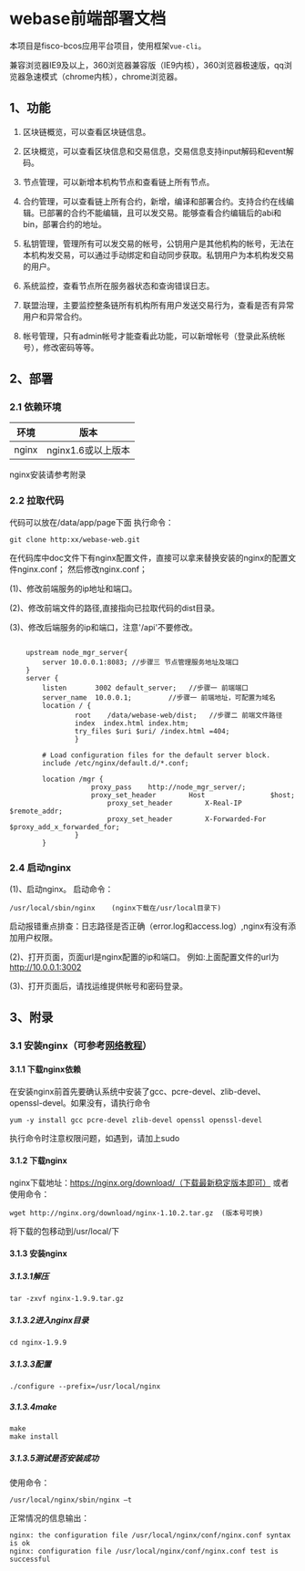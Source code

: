 # webase前端部署文档

本项目是fisco-bcos应用平台项目，使用框架`vue-cli`。

兼容浏览器IE9及以上，360浏览器兼容版（IE9内核），360浏览器极速版，qq浏览器急速模式（chrome内核），chrome浏览器。

## 1、功能

1. 区块链概览，可以查看区块链信息。

2. 区块概览，可以查看区块信息和交易信息，交易信息支持input解码和event解码。

3. 节点管理，可以新增本机构节点和查看链上所有节点。

4. 合约管理，可以查看链上所有合约，新增，编译和部署合约。支持合约在线编辑。已部署的合约不能编辑，且可以发交易。能够查看合约编辑后的abi和bin，部署合约的地址。

5. 私钥管理，管理所有可以发交易的帐号，公钥用户是其他机构的帐号，无法在本机构发交易，可以通过手动绑定和自动同步获取。私钥用户为本机构发交易的用户。

6. 系统监控，查看节点所在服务器状态和查询错误日志。

7. 联盟治理，主要监控整条链所有机构所有用户发送交易行为，查看是否有异常用户和异常合约。

8. 帐号管理，只有admin帐号才能查看此功能，可以新增帐号（登录此系统帐号），修改密码等等。


## 2、部署

### 2.1 依赖环境

| 环境     | 版本              |
| ------ | --------------- |
| nginx   | nginx1.6或以上版本    |

nginx安装请参考附录

### 2.2 拉取代码

代码可以放在/data/app/page下面
执行命令：

    git clone http:xx/webase-web.git

在代码库中doc文件下有nginx配置文件，直接可以拿来替换安装的nginx的配置文件nginx.conf；
然后修改nginx.conf；

(1)、修改前端服务的ip地址和端口。

(2)、修改前端文件的路径,直接指向已拉取代码的dist目录。

(3)、修改后端服务的ip和端口，注意'/api'不要修改。


```Nginx

    upstream node_mgr_server{
        server 10.0.0.1:8083; //步骤三 节点管理服务地址及端口
    }
    server {
        listen       3002 default_server;   //步骤一 前端端口
        server_name  10.0.0.1;         //步骤一 前端地址，可配置为域名
        location / {
                root    /data/webase-web/dist;   //步骤二 前端文件路径
                index  index.html index.htm;
                try_files $uri $uri/ /index.html =404;
                }

        # Load configuration files for the default server block.
        include /etc/nginx/default.d/*.conf;

        location /mgr {
                    proxy_pass    http://node_mgr_server/;    		
                    proxy_set_header		Host				$host;
                        proxy_set_header		X-Real-IP			$remote_addr;
                        proxy_set_header		X-Forwarded-For		$proxy_add_x_forwarded_for;
                }
        }
```

### 2.4 启动nginx

(1)、启动nginx。
启动命令：

	/usr/local/sbin/nginx    (nginx下载在/usr/local目录下)

启动报错重点排查：日志路径是否正确（error.log和access.log）,nginx有没有添加用户权限。

(2)、打开页面，页面url是nginx配置的ip和端口。
例如:上面配置文件的url为   http://10.0.0.1:3002

(3)、打开页面后，请找运维提供帐号和密码登录。


## 3、附录
### 3.1 安装nginx（可参考[网络教程](http://www.runoob.com/linux/nginx-install-setup.html)）
#### 3.1.1 下载nginx依赖
在安装nginx前首先要确认系统中安装了gcc、pcre-devel、zlib-devel、openssl-devel。如果没有，请执行命令

	yum -y install gcc pcre-devel zlib-devel openssl openssl-devel
执行命令时注意权限问题，如遇到，请加上sudo
#### 3.1.2 下载nginx
nginx下载地址：https://nginx.org/download/（下载最新稳定版本即可）
或者使用命令：

	wget http://nginx.org/download/nginx-1.10.2.tar.gz  (版本号可换)
将下载的包移动到/usr/local/下
#### 3.1.3 安装nginx
##### 3.1.3.1解压
	tar -zxvf nginx-1.9.9.tar.gz

##### 3.1.3.2进入nginx目录

	cd nginx-1.9.9
##### 3.1.3.3配置

	./configure --prefix=/usr/local/nginx

##### 3.1.3.4make

	make
	make install
##### 3.1.3.5测试是否安装成功
使用命令：

	/usr/local/nginx/sbin/nginx –t
正常情况的信息输出：

	nginx: the configuration file /usr/local/nginx/conf/nginx.conf syntax is ok
	nginx: configuration file /usr/local/nginx/conf/nginx.conf test is successful
